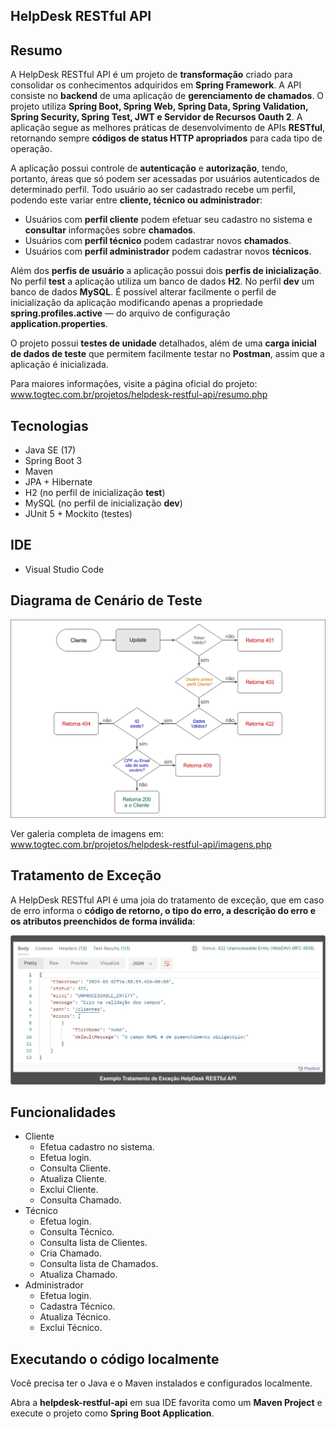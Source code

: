 ## HelpDesk RESTful API

## Resumo
A HelpDesk RESTful API é um projeto de **transformação** criado para consolidar os conhecimentos adquiridos em **Spring Framework**. A API consiste no **backend** de uma aplicação de **gerenciamento de chamados**. O projeto utiliza **Spring Boot, Spring Web, Spring Data, Spring Validation, Spring Security, Spring Test, JWT e Servidor de Recursos Oauth 2**. A aplicação segue as melhores práticas de desenvolvimento de APIs **RESTful**, retornando sempre **códigos de status HTTP apropriados** para cada tipo de operação.

A aplicação possui controle de **autenticação** e **autorização**, tendo, portanto, áreas que só podem ser acessadas por usuários autenticados de determinado perfil. Todo usuário ao ser cadastrado recebe um perfil, podendo este variar entre **cliente, técnico ou administrador**:

* Usuários com **perfil cliente** podem efetuar seu cadastro no sistema e **consultar** informações sobre **chamados**.
* Usuários com **perfil técnico** podem cadastrar novos **chamados**.
* Usuários com **perfil administrador** podem cadastrar novos **técnicos**.

Além dos **perfis de usuário** a aplicação possui dois **perfis de inicialização**. No perfil **test** a aplicação utiliza um banco de dados **H2**. No perfil **dev** um banco de dados **MySQL**. É possível alterar facilmente o perfil de inicialização da aplicação modificando apenas a propriedade **spring.profiles.active** — do arquivo de configuração **application.properties**.

O projeto possui **testes de unidade** detalhados, além de uma **carga inicial de dados de teste** que permitem facilmente testar no **Postman**, assim que a aplicação é inicializada.

Para maiores informações, visite a página oficial do projeto: <br>
www.togtec.com.br/projetos/helpdesk-restful-api/resumo.php

## Tecnologias
  * Java SE (17)
  * Spring Boot 3
  * Maven
  * JPA + Hibernate 
  * H2 (no perfil de inicialização **test**)
  * MySQL (no perfil de inicialização **dev**)
  * JUnit 5 + Mockito (testes)
  
## IDE  
  * Visual Studio Code

## Diagrama de Cenário de Teste
<p align="center">
  <img src="doc/img/img-006-cliente-update.jpg" alt="Diagrama de Cenário de Teste Cliente Update">
</p>

Ver galeria completa de imagens em: <br>
www.togtec.com.br/projetos/helpdesk-restful-api/imagens.php

## Tratamento de Exceção
A HelpDesk RESTful API é uma joia do tratamento de exceção, que em caso de erro informa o **código de retorno, o tipo do erro, a descrição do erro e os atributos preenchidos de forma inválida**:
<p align="center">
  <img src="doc/img/tratamento-de-excecao.jpg" alt="Exemplo Tratamento de Exceção">
</p>

## Funcionalidades
- Cliente
    - Efetua cadastro no sistema.
    - Efetua login.
    - Consulta Cliente.
    - Atualiza Cliente.
    - Exclui Cliente.
    - Consulta Chamado.    
- Técnico
    - Efetua login.
    - Consulta Técnico.
    - Consulta lista de Clientes.
    - Cria Chamado.
    - Consulta lista de Chamados.
    - Atualiza Chamado.
- Administrador
    - Efetua login.
    - Cadastra Técnico.
    - Atualiza Técnico.
    - Exclui Técnico.

## Executando o código localmente
Você precisa ter o Java e o Maven instalados e configurados localmente.

Abra a **helpdesk-restful-api** em sua IDE favorita como um **Maven Project** e execute o projeto como **Spring Boot Application**.
